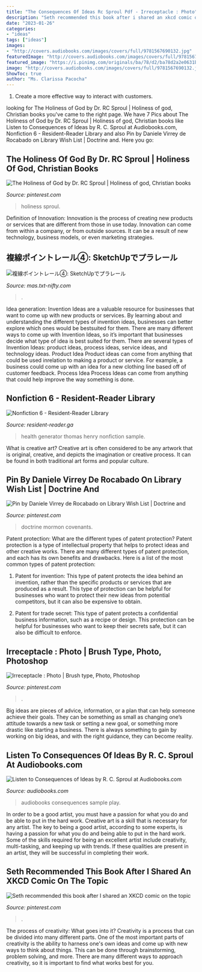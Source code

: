 ```yaml
---
title: "The Consequences Of Ideas Rc Sproul Pdf - Irreceptacle : Photo"
description: "Seth recommended this book after i shared an xkcd comic on the topic"
date: "2023-01-26"
categories:
- "ideas"
tags: ["ideas"]
images:
- "http://covers.audiobooks.com/images/covers/full/9781567690132.jpg"
featuredImage: "http://covers.audiobooks.com/images/covers/full/9781567690132.jpg"
featured_image: "https://i.pinimg.com/originals/ba/78/d2/ba78d2a2e0631b2654ecdc01dd63f265.jpg"
image: "http://covers.audiobooks.com/images/covers/full/9781567690132.jpg"
ShowToc: true
author: "Ms. Clarissa Pacocha"
---
```



1. Create a more effective way to interact with customers.

	

		
looking for The Holiness of God by Dr. RC Sproul | Holiness of god, Christian books you've came to the right page. We have 7 Pics about The Holiness of God by Dr. RC Sproul | Holiness of god, Christian books like Listen to Consequences of Ideas by R. C. Sproul at Audiobooks.com, Nonfiction 6 - Resident-Reader Library and also Pin by Daniele Virrey de Rocabado on Library Wish List | Doctrine and. Here you go:
		
    
## The Holiness Of God By Dr. RC Sproul | Holiness Of God, Christian Books

<img loading=lazy src="https://i.pinimg.com/originals/ba/78/d2/ba78d2a2e0631b2654ecdc01dd63f265.jpg" onerror="this.onerror=null;this.src='https://tse4.mm.bing.net/th?id=OIP.2Lb2EoK9cqMxyjtCDoyksQHaKc&amp;pid=15.1';" alt="The Holiness of God by Dr. RC Sproul | Holiness of god, Christian books">

_Source: pinterest.com_

>holiness sproul. 

	

Definition of Innovation:
Innovation is the process of creating new products or services that are different from those in use today. Innovation can come from within a company, or from outside sources. It can be a result of new technology, business models, or even marketing strategies.

    
## 複線ポイントレール④: SketchUpでプラレール

<img loading=lazy src="http://mas.txt-nifty.com/3d/images/2009/09/13/2009091312.jpg" onerror="this.onerror=null;this.src='https://tse4.mm.bing.net/th?id=OIP.OOY4krI0pJLaaNQuAUbU8gHaEK&amp;pid=15.1';" alt="複線ポイントレール④: SketchUpでプラレール">

_Source: mas.txt-nifty.com_

>. 

	

Idea generation:
Invention Ideas are a valuable resource for businesses that want to come up with new products or services. By learning about and understanding the different types of invention ideas, businesses can better explore which ones would be bestsuited for them. There are many different ways to come up with Invention Ideas, so it’s important that businesses decide what type of idea is best suited for them.
There are several types of Invention Ideas: product ideas, process ideas, service ideas, and technology ideas. Product Idea 
Product ideas can come from anything that could be used inrelation to making a product or service. For example, a business could come up with an idea for a new clothing line based off of customer feedback. Process Idea 
Process Ideas can come from anything that could help improve the way something is done.

    
## Nonfiction 6 - Resident-Reader Library

<img loading=lazy src="https://images-na.ssl-images-amazon.com/images/I/31QbevfwcbL._SX384_BO1,204,203,200_.jpg" onerror="this.onerror=null;this.src='https://tse4.mm.bing.net/th?id=OIP.oa3Sg1VKHnqxmZ79fvY5AgAAAA&amp;pid=15.1';" alt="Nonfiction 6 - Resident-Reader Library">

_Source: resident-reader.ga_

>health generator thomas henry nonfiction sample. 

	

What is creative art?
Creative art is often considered to be any artwork that is original, creative, and depicts the imagination or creative process. It can be found in both traditional art forms and popular culture.

    
## Pin By Daniele Virrey De Rocabado On Library Wish List | Doctrine And

<img loading=lazy src="https://i.pinimg.com/originals/80/88/e7/8088e79bb04e5ba21a8630a10d3eb761.jpg" onerror="this.onerror=null;this.src='https://tse4.mm.bing.net/th?id=OIP.WML3m978pVc8y0QI6f_rLAAAAA&amp;pid=15.1';" alt="Pin by Daniele Virrey de Rocabado on Library Wish List | Doctrine and">

_Source: pinterest.com_

>doctrine mormon covenants. 

	

Patent protection: What are the different types of patent protection?
Patent protection is a type of intellectual property that helps to protect ideas and other creative works. There are many different types of patent protection, and each has its own benefits and drawbacks. Here is a list of the most common types of patent protection:
1) Patent for invention: This type of patent protects the idea behind an invention, rather than the specific products or services that are produced as a result. This type of protection can be helpful for businesses who want to protect their new ideas from potential competitors, but it can also be expensive to obtain.

2) Patent for trade secret: This type of patent protects a confidential business information, such as a recipe or design. This protection can be helpful for businesses who want to keep their secrets safe, but it can also be difficult to enforce.

    
## Irreceptacle : Photo | Brush Type, Photo, Photoshop

<img loading=lazy src="https://i.pinimg.com/originals/42/25/d6/4225d6c9cb695091e02dc723a2c8bd34.png" onerror="this.onerror=null;this.src='https://tse4.mm.bing.net/th?id=OIP.Or9_RJ4JEd4oiVfsyqXNxwHaHa&amp;pid=15.1';" alt="Irreceptacle : Photo | Brush type, Photo, Photoshop">

_Source: pinterest.com_

>. 

	

Big ideas are pieces of advice, information, or a plan that can help someone achieve their goals. They can be something as small as changing one’s attitude towards a new task or setting a new goal, or something more drastic like starting a business. There is always something to gain by working on big ideas, and with the right guidance, they can become reality.

    
## Listen To Consequences Of Ideas By R. C. Sproul At Audiobooks.com

<img loading=lazy src="http://covers.audiobooks.com/images/covers/full/9781567690132.jpg" onerror="this.onerror=null;this.src='https://tse3.mm.bing.net/th?id=OIP.O8r2zilUpvNlIMlm70NXPwAAAA&amp;pid=15.1';" alt="Listen to Consequences of Ideas by R. C. Sproul at Audiobooks.com">

_Source: audiobooks.com_

>audiobooks consequences sample play. 

	

In order to be a good artist, you must have a passion for what you do and be able to put in the hard work.
Creative art is a skill that is necessary for any artist. The key to being a good artist, according to some experts, is having a passion for what you do and being able to put in the hard work. Some of the skills required for being an excellent artist include creativity, multi-tasking, and keeping up with trends. If these qualities are present in an artist, they will be successful in completing their work.

    
## Seth Recommended This Book After I Shared An XKCD Comic On The Topic

<img loading=lazy src="https://i.pinimg.com/originals/d8/76/46/d8764673c2111ca68838d4ae1bd89b90.jpg" onerror="this.onerror=null;this.src='https://tse4.mm.bing.net/th?id=OIP.06-wmPKFmftwcirLqRwocAAAAA&amp;pid=15.1';" alt="Seth recommended this book after I shared an XKCD comic on the topic">

_Source: pinterest.com_

>. 

	

The process of creativity: What goes into it?
Creativity is a process that can be divided into many different parts. One of the most important parts of creativity is the ability to harness one's own ideas and come up with new ways to think about things. This can be done through brainstorming, problem solving, and more. There are many different ways to approach creativity, so it is important to find what works best for you.

